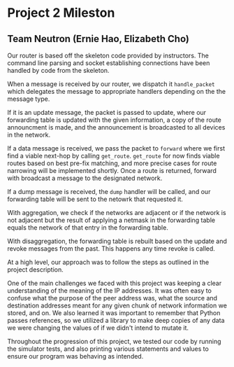 # Project 2 Mileston
## Team Neutron (Ernie Hao, Elizabeth Cho)

Our router is based off the skeleton code provided by instructors. The command line parsing and socket establishing connections have been handled by code from the skeleton.

When a message is received by our router, we dispatch it `handle_packet` which delegates the message to appropriate handlers depending on the the message type.

If it is an update message, the packet is passed to update, where our forwarding table is updated with the given information, a copy of the route announcment is made, and the announcement is broadcasted to all devices in the network.

If a data message is received, we pass the packet to `forward` where we first find a viable next-hop by calling `get_route`. `get_route` for now finds viable routes based on best pre-fix matching, and more precise cases for route narrowing will be implemented shortly. Once a route is returned, forward with broadcast a message to the designated network.

If a dump message is received, the `dump` handler will be called, and our forwarding table will be sent to the netowrk that requested it.

With aggregation, we check if the networks are adjacent or if the network is not adjacent but the result of applying a netmask in the forwarding table equals the network of that entry in the forwarding table. 

With disaggregation, the forwarding table is rebuilt based on the update and revoke messages from the past. This happens any time revoke is called.  

At a high level, our approach was to follow the steps as outlined in the project description.

One of the main challenges we faced with this project was keeping a clear understanding of the meaning of the IP addresses. It was often easy to confuse what the purpose of the peer address was, what the source and destination addresses meant for any given chunk of network information we stored, and on. We also learned it was important to remember that Python passes references, so we utilized a library to make deep copies of any data we were changing the values of if we didn't intend to mutate it.

Throughout the progression of this project, we tested our code by running the simulator tests, and also printing various statements and values to ensure our program was behaving as intended.

